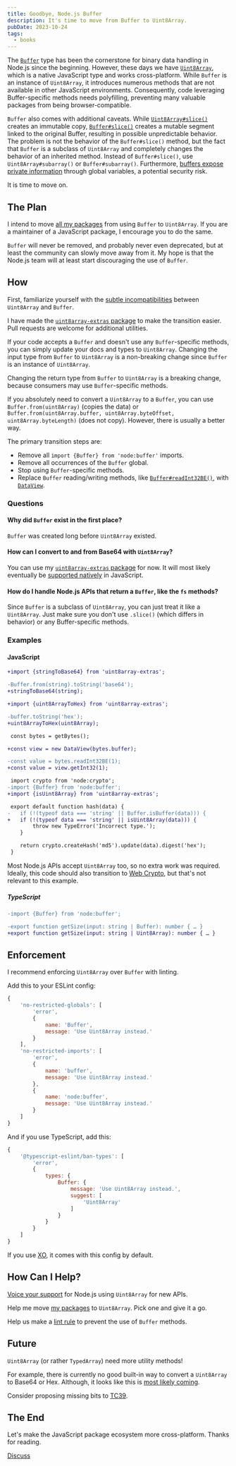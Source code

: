 ```yaml
---
title: Goodbye, Node.js Buffer
description: It's time to move from Buffer to Uint8Array.
pubDate: 2023-10-24
tags:
  - books
---
```


The [`Buffer`](https://nodejs.org/api/buffer.html) type has been the cornerstone for binary data handling in Node.js since the beginning. However, these days we have [`Uint8Array`](https://developer.mozilla.org/en-US/docs/Web/JavaScript/Reference/Global_Objects/Uint8Array), which is a native JavaScript type and works cross-platform. While `Buffer` is an instance of `Uint8Array`, it introduces numerous methods that are not available in other JavaScript environments. Consequently, code leveraging Buffer-specific methods needs polyfilling, preventing many valuable packages from being browser-compatible.

`Buffer` also comes with additional caveats. While [`Uint8Array#slice()`](https://developer.mozilla.org/en-US/docs/Web/JavaScript/Reference/Global_Objects/TypedArray/slice) creates an immutable copy, [`Buffer#slice()`](https://nodejs.org/api/buffer.html#bufslicestart-end) creates a mutable segment linked to the original Buffer, resulting in possible unpredictable behavior. The problem is not the behavior of the `Buffer#slice()` method, but the fact that `Buffer` is a subclass of `Uint8Array` and completely changes the behavior of an inherited method. Instead of `Buffer#slice()`, use `Uint8Array#subarray()` or `Buffer#subarray()`. Furthermore, [buffers expose private information](https://github.com/nodejs/node/issues/41588#issuecomment-1016269584) through global variables, a potential security risk.

It is time to move on.

## The Plan

I intend to move [all my packages](https://github.com/search?q=owner%3Asindresorhus+%22node%3Abuffer%22&type=code) from using `Buffer` to `Uint8Array`. If you are a maintainer of a JavaScript package, I encourage you to do the same.

`Buffer` will never be removed, and probably never even deprecated, but at least the community can slowly move away from it. My hope is that the Node.js team will at least start discouraging the use of `Buffer`.

## How

First, familiarize yourself with the [subtle incompatibilities](https://nodejs.org/api/buffer.html#buffers-and-typedarrays) between `Uint8Array` and `Buffer`.

I have made the [`uint8array-extras` package](https://github.com/sindresorhus/uint8array-extras) to make the transition easier. Pull requests are welcome for additional utilities.

If your code accepts a `Buffer` and doesn't use any `Buffer`-specific methods, you can simply update your docs and types to `Uint8Array`. Changing the input type from `Buffer` to `Uint8Array` is a non-breaking change since `Buffer` is an instance of `Uint8Array`.

Changing the return type from `Buffer` to `Uint8Array` is a breaking change, because consumers may use `Buffer`-specific methods.

If you absolutely need to convert a `Uint8Array` to a `Buffer`, you can use `Buffer.from(uint8Array)` (copies the data) or `Buffer.from(uint8Array.buffer, uint8Array.byteOffset, uint8Array.byteLength)` (does not copy). However, there is usually a better way.

The primary transition steps are:

- Remove all `import {Buffer} from 'node:buffer'` imports.
- Remove all occurrences of the `Buffer` global.
- Stop using `Buffer`-specific methods.
- Replace `Buffer` reading/writing methods, like [`Buffer#readInt32BE()`](https://nodejs.org/api/buffer.html#bufreadint32beoffset), with [`DataView`](https://developer.mozilla.org/en-US/docs/Web/JavaScript/Reference/Global_Objects/DataView).

### Questions

#### Why did `Buffer` exist in the first place?

`Buffer` was created long before `Uint8Array` existed.

#### How can I convert to and from Base64 with `Uint8Array`?

You can use my [`uint8array-extras` package](https://github.com/sindresorhus/uint8array-extras) for now. It will most likely eventually be [supported natively](https://github.com/tc39/proposal-arraybuffer-base64/issues) in JavaScript.

#### How do I handle Node.js APIs that return a `Buffer`, like the `fs` methods?

Since `Buffer` is a subclass of `Uint8Array`, you can just treat it like a `Uint8Array`. Just make sure you don't use `.slice()` (which differs in behavior) or any Buffer-specific methods.

### Examples

#### JavaScript

```diff
+import {stringToBase64} from 'uint8array-extras';

-Buffer.from(string).toString('base64');
+stringToBase64(string);
```

```diff
+import {uint8ArrayToHex} from 'uint8array-extras';

-buffer.toString('hex');
+uint8ArrayToHex(uint8Array);
```

```diff
 const bytes = getBytes();

+const view = new DataView(bytes.buffer);

-const value = bytes.readInt32BE(1);
+const value = view.getInt32(1);
```

```diff
 import crypto from 'node:crypto';
-import {Buffer} from 'node:buffer';
+import {isUint8Array} from 'uint8array-extras';

 export default function hash(data) {
-	if (!(typeof data === 'string' || Buffer.isBuffer(data))) {
+	if (!(typeof data === 'string' || isUint8Array(data))) {
 		throw new TypeError('Incorrect type.');
 	}

 	return crypto.createHash('md5').update(data).digest('hex');
 }
```

Most Node.js APIs accept `Uint8Array` too, so no extra work was required. Ideally, this code should also transition to [Web Crypto](https://nodejs.org/api/webcrypto.html), but that's not relevant to this example.

##### TypeScript

```diff
-import {Buffer} from 'node:buffer';

-export function getSize(input: string | Buffer): number { … }
+export function getSize(input: string | Uint8Array): number { … }
```

## Enforcement

I recommend enforcing `Uint8Array` over `Buffer` with linting.

Add this to your ESLint config:

```js
{
	'no-restricted-globals': [
		'error',
		{
			name: 'Buffer',
			message: 'Use Uint8Array instead.'
		}
	],
	'no-restricted-imports': [
		'error',
		{
			name: 'buffer',
			message: 'Use Uint8Array instead.'
		},
		{
			name: 'node:buffer',
			message: 'Use Uint8Array instead.'
		}
	]
}
```

And if you use TypeScript, add this:

```js
{
	'@typescript-eslint/ban-types': [
		'error',
		{
			types: {
				Buffer: {
					message: 'Use Uint8Array instead.',
					suggest: [
						'Uint8Array'
					]
				}
			}
		}
	]
}
```

If you use [XO](https://github.com/xojs/xo), it comes with this config by default.

## How Can I Help?

[Voice your support](https://github.com/nodejs/node/issues/41588) for Node.js using `Uint8Array` for new APIs.

Help me move [my packages](https://github.com/search?q=owner%3Asindresorhus+%22node%3Abuffer%22&type=code) to `Uint8Array`. Pick one and give it a go.

Help us make a [lint rule](https://github.com/sindresorhus/eslint-plugin-unicorn/issues/1808) to prevent the use of `Buffer` methods.

## Future

`Uint8Array` (or rather `TypedArray`) need more utility methods!

For example, there is currently no good built-in way to convert a `Uint8Array` to Base64 or Hex. Although, it looks like this is [most likely coming](https://github.com/tc39/proposal-arraybuffer-base64).

Consider proposing missing bits to [TC39](https://github.com/tc39/proposals).

## The End

Let's make the JavaScript package ecosystem more cross-platform. Thanks for reading.

[Discuss](https://github.com/sindresorhus/meta/discussions/22)
